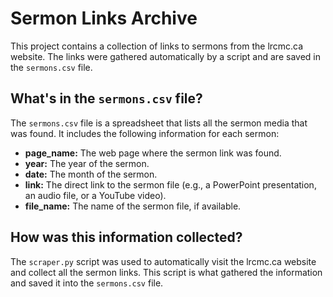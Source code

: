 
# Sermon Links Archive

This project contains a collection of links to sermons from the lrcmc.ca website. The links were gathered automatically by a script and are saved in the `sermons.csv` file.

## What's in the `sermons.csv` file?

The `sermons.csv` file is a spreadsheet that lists all the sermon media that was found. It includes the following information for each sermon:

- **page_name:** The web page where the sermon link was found.
- **year:** The year of the sermon.
- **date:** The month of the sermon.
- **link:** The direct link to the sermon file (e.g., a PowerPoint presentation, an audio file, or a YouTube video).
- **file_name:** The name of the sermon file, if available.

## How was this information collected?

The `scraper.py` script was used to automatically visit the lrcmc.ca website and collect all the sermon links. This script is what gathered the information and saved it into the `sermons.csv` file.
